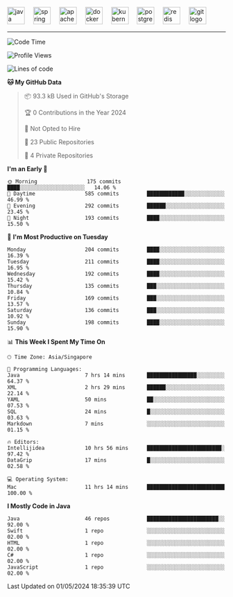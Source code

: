 <p align="left">
  <img src="https://cdn.jsdelivr.net/gh/devicons/devicon/icons/java/java-original.svg" height="40" alt="java logo"  />
  <img width="12" />
  <img src="https://cdn.jsdelivr.net/gh/devicons/devicon/icons/spring/spring-original.svg" height="40" alt="spring logo"  />
  <img width="12" />
  <img src="https://cdn.jsdelivr.net/gh/devicons/devicon/icons/apachekafka/apachekafka-original.svg" height="40" alt="apachekafka logo"  />
  <img width="12" />
  <img src="https://cdn.jsdelivr.net/gh/devicons/devicon/icons/docker/docker-original.svg" height="40" alt="docker logo"  />
  <img width="12" />
  <img src="https://cdn.jsdelivr.net/gh/devicons/devicon/icons/kubernetes/kubernetes-plain.svg" height="40" alt="kubernetes logo"  />
  <img width="12" />
  <img src="https://cdn.jsdelivr.net/gh/devicons/devicon/icons/postgresql/postgresql-original.svg" height="40" alt="postgresql logo"  />
  <img width="12" />
  <img src="https://cdn.jsdelivr.net/gh/devicons/devicon/icons/redis/redis-original.svg" height="40" alt="redis logo"  />
  <img width="12" />
  <img src="https://cdn.jsdelivr.net/gh/devicons/devicon/icons/git/git-original.svg" height="40" alt="git logo"  />
</p>


<!--<img src="https://media.giphy.com/media/LnQjpWaON8nhr21vNW/giphy.gif" width="60"> <em><b>I love connecting with different people</b> so if you want to say <b>hi, I'll be happy to meet you more!</b> 😊 </em> -->

---
<!--START_SECTION:waka-->
![Code Time](http://img.shields.io/badge/Code%20Time-1%2C956%20hrs%2059%20mins-blue)

![Profile Views](http://img.shields.io/badge/Profile%20Views-0-blue)

![Lines of code](https://img.shields.io/badge/From%20Hello%20World%20I%27ve%20Written-616.9%20thousand%20lines%20of%20code-blue)

**🐱 My GitHub Data** 

> 📦 93.3 kB Used in GitHub's Storage 
 > 
> 🏆 0 Contributions in the Year 2024
 > 
> 🚫 Not Opted to Hire
 > 
> 📜 23 Public Repositories 
 > 
> 🔑 4 Private Repositories 
 > 
**I'm an Early 🐤** 

```text
🌞 Morning                175 commits         ████░░░░░░░░░░░░░░░░░░░░░   14.06 % 
🌆 Daytime                585 commits         ████████████░░░░░░░░░░░░░   46.99 % 
🌃 Evening                292 commits         ██████░░░░░░░░░░░░░░░░░░░   23.45 % 
🌙 Night                  193 commits         ████░░░░░░░░░░░░░░░░░░░░░   15.50 % 
```
📅 **I'm Most Productive on Tuesday** 

```text
Monday                   204 commits         ████░░░░░░░░░░░░░░░░░░░░░   16.39 % 
Tuesday                  211 commits         ████░░░░░░░░░░░░░░░░░░░░░   16.95 % 
Wednesday                192 commits         ████░░░░░░░░░░░░░░░░░░░░░   15.42 % 
Thursday                 135 commits         ███░░░░░░░░░░░░░░░░░░░░░░   10.84 % 
Friday                   169 commits         ███░░░░░░░░░░░░░░░░░░░░░░   13.57 % 
Saturday                 136 commits         ███░░░░░░░░░░░░░░░░░░░░░░   10.92 % 
Sunday                   198 commits         ████░░░░░░░░░░░░░░░░░░░░░   15.90 % 
```


📊 **This Week I Spent My Time On** 

```text
🕑︎ Time Zone: Asia/Singapore

💬 Programming Languages: 
Java                     7 hrs 14 mins       ████████████████░░░░░░░░░   64.37 % 
XML                      2 hrs 29 mins       ██████░░░░░░░░░░░░░░░░░░░   22.14 % 
YAML                     50 mins             ██░░░░░░░░░░░░░░░░░░░░░░░   07.53 % 
SQL                      24 mins             █░░░░░░░░░░░░░░░░░░░░░░░░   03.63 % 
Markdown                 7 mins              ░░░░░░░░░░░░░░░░░░░░░░░░░   01.15 % 

🔥 Editors: 
Intellijidea             10 hrs 56 mins      ████████████████████████░   97.42 % 
DataGrip                 17 mins             █░░░░░░░░░░░░░░░░░░░░░░░░   02.58 % 

💻 Operating System: 
Mac                      11 hrs 14 mins      █████████████████████████   100.00 % 
```

**I Mostly Code in Java** 

```text
Java                     46 repos            ███████████████████████░░   92.00 % 
Swift                    1 repo              ░░░░░░░░░░░░░░░░░░░░░░░░░   02.00 % 
HTML                     1 repo              ░░░░░░░░░░░░░░░░░░░░░░░░░   02.00 % 
C#                       1 repo              ░░░░░░░░░░░░░░░░░░░░░░░░░   02.00 % 
JavaScript               1 repo              ░░░░░░░░░░░░░░░░░░░░░░░░░   02.00 % 
```




 Last Updated on 01/05/2024 18:35:39 UTC
<!--END_SECTION:waka-->


<!--
**SimakovIgor/SimakovIgor** is a ✨ _special_ ✨ repository because its `README.md` (this file) appears on your GitHub profile.

Here are some ideas to get you started:

- 🔭 I’m currently working on ...
- 🌱 I’m currently learning ...
- 👯 I’m looking to collaborate on ...
- 🤔 I’m looking for help with ...
- 💬 Ask me about ...
- 📫 How to reach me: ...
- 😄 Pronouns: ...
- ⚡ Fun fact: ...
-->
